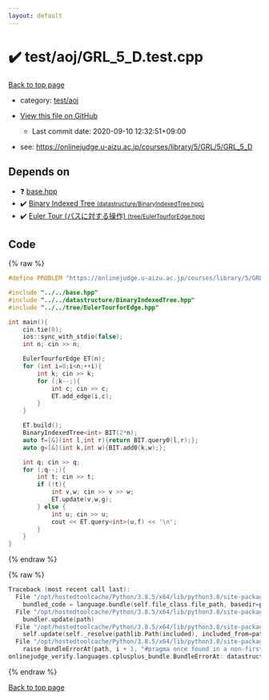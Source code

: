 ```yaml
---
layout: default
---
```


<!-- mathjax config similar to math.stackexchange -->
<script type="text/javascript" async
  src="https://cdnjs.cloudflare.com/ajax/libs/mathjax/2.7.5/MathJax.js?config=TeX-MML-AM_CHTML">
</script>
<script type="text/x-mathjax-config">
  MathJax.Hub.Config({
    TeX: { equationNumbers: { autoNumber: "AMS" }},
    tex2jax: {
      inlineMath: [ ['$','$'] ],
      processEscapes: true
    },
    "HTML-CSS": { matchFontHeight: false },
    displayAlign: "left",
    displayIndent: "2em"
  });
</script>

<script type="text/javascript" src="https://cdnjs.cloudflare.com/ajax/libs/jquery/3.4.1/jquery.min.js"></script>
<script src="https://cdn.jsdelivr.net/npm/jquery-balloon-js@1.1.2/jquery.balloon.min.js" integrity="sha256-ZEYs9VrgAeNuPvs15E39OsyOJaIkXEEt10fzxJ20+2I=" crossorigin="anonymous"></script>
<script type="text/javascript" src="../../../assets/js/copy-button.js"></script>
<link rel="stylesheet" href="../../../assets/css/copy-button.css" />


# :heavy_check_mark: test/aoj/GRL_5_D.test.cpp

<a href="../../../index.html">Back to top page</a>

* category: <a href="../../../index.html#0d0c91c0cca30af9c1c9faef0cf04aa9">test/aoj</a>
* <a href="{{ site.github.repository_url }}/blob/master/test/aoj/GRL_5_D.test.cpp">View this file on GitHub</a>
    - Last commit date: 2020-09-10 12:32:51+09:00


* see: <a href="https://onlinejudge.u-aizu.ac.jp/courses/library/5/GRL/5/GRL_5_D">https://onlinejudge.u-aizu.ac.jp/courses/library/5/GRL/5/GRL_5_D</a>


## Depends on

* :question: <a href="../../../library/base.hpp.html">base.hpp</a>
* :heavy_check_mark: <a href="../../../library/datastructure/BinaryIndexedTree.hpp.html">Binary Indexed Tree <small>(datastructure/BinaryIndexedTree.hpp)</small></a>
* :heavy_check_mark: <a href="../../../library/tree/EulerTourforEdge.hpp.html">Euler Tour (パスに対する操作) <small>(tree/EulerTourforEdge.hpp)</small></a>


## Code

<a id="unbundled"></a>
{% raw %}
```cpp
#define PROBLEM "https://onlinejudge.u-aizu.ac.jp/courses/library/5/GRL/5/GRL_5_D"

#include "../../base.hpp"
#include "../../datastructure/BinaryIndexedTree.hpp"
#include "../../tree/EulerTourforEdge.hpp"

int main(){
    cin.tie(0);
    ios::sync_with_stdio(false);
    int n; cin >> n;

    EulerTourforEdge ET(n);
    for (int i=0;i<n;++i){
        int k; cin >> k;
        for (;k--;){
            int c; cin >> c;
            ET.add_edge(i,c);
        }
    }

    ET.build();
    BinaryIndexedTree<int> BIT(2*n);
    auto f=[&](int l,int r){return BIT.query0(l,r);};
    auto g=[&](int k,int w){BIT.add0(k,w);};

    int q; cin >> q;
    for (;q--;){
        int t; cin >> t;
        if (!t){
            int v,w; cin >> v >> w;
            ET.update(v,w,g);
        } else {
            int u; cin >> u;
            cout << ET.query<int>(u,f) << '\n';
        }
    }
}
```
{% endraw %}

<a id="bundled"></a>
{% raw %}
```cpp
Traceback (most recent call last):
  File "/opt/hostedtoolcache/Python/3.8.5/x64/lib/python3.8/site-packages/onlinejudge_verify/docs.py", line 349, in write_contents
    bundled_code = language.bundle(self.file_class.file_path, basedir=pathlib.Path.cwd())
  File "/opt/hostedtoolcache/Python/3.8.5/x64/lib/python3.8/site-packages/onlinejudge_verify/languages/cplusplus.py", line 185, in bundle
    bundler.update(path)
  File "/opt/hostedtoolcache/Python/3.8.5/x64/lib/python3.8/site-packages/onlinejudge_verify/languages/cplusplus_bundle.py", line 399, in update
    self.update(self._resolve(pathlib.Path(included), included_from=path))
  File "/opt/hostedtoolcache/Python/3.8.5/x64/lib/python3.8/site-packages/onlinejudge_verify/languages/cplusplus_bundle.py", line 310, in update
    raise BundleErrorAt(path, i + 1, "#pragma once found in a non-first line")
onlinejudge_verify.languages.cplusplus_bundle.BundleErrorAt: datastructure/BinaryIndexedTree.hpp: line 6: #pragma once found in a non-first line

```
{% endraw %}

<a href="../../../index.html">Back to top page</a>

